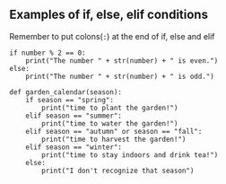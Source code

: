 ## Examples of if, else, elif conditions

Remember to put colons\(`:`\) at the end of if, else and elif

```
if number % 2 == 0:
    print("The number " + str(number) + " is even.")
else:
    print("The number " + str(number) + " is odd.")
```



```
def garden_calendar(season):
    if season == "spring":
        print("time to plant the garden!")
    elif season == "summer":
        print("time to water the garden!")
    elif season == "autumn" or season == "fall":
        print("time to harvest the garden!")
    elif season == "winter":
        print("time to stay indoors and drink tea!")
    else:
        print("I don't recognize that season")
```



